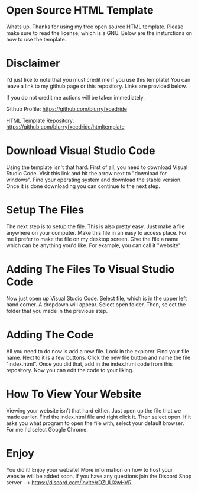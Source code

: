 # Open Source HTML Template
Whats up. Thanks for using my free open source HTML template. Please make sure to read the license, which is a GNU. Below are the insturctions on how to use the template.

# Disclaimer
I'd just like to note that you must credit me if you use this template! You can leave a link to my github page or this repository. Links are provided below.

If you do not credit me actions will be taken immediately.

Github Profile: https://github.com/blurryfxcedride

HTML Template Repository: https://github.com/blurryfxcedride/htmltemplate

# Download Visual Studio Code
Using the template isn't that hard. First of all, you need to download Visual Studio Code. Visit this link and hit the arrow next to "download for windows". Find your operating system and download the stable version. Once it is done downloading you can continue to the next step.

# Setup The Files
The next step is to setup the file. This is also pretty easy. Just make a file anywhere on your computer. Make this file in an easy to access place. For me I prefer to make the file on my desktop screen. Give the file a name which can be anything you'd like. For example, you can call it "website".

# Adding The Files To Visual Studio Code
Now just open up Visual Studio Code. Select file, which is in the upper left hand corner. A dropdown will appear. Select open folder. Then, select the folder that you made in the previous step.

# Adding The Code
All you need to do now is add a new file. Look in the explorer. Find your file name. Next to it is a few buttons. Click the new file button and name the file "index.html". Once you did that, add in the index.html code from this repository. Now you can edit the code to your liking.

# How To View Your Website
Viewing your website isn't that hard either. Just open up the file that we made earlier. Find the index.html file and right click it. Then select open. If it asks you what program to open the file with, select your default browser. For me I'd select Google Chrome.

# Enjoy
You did it! Enjoy your website! More information on how to host your website will be added soon. If you have any questions join the Discord Shop server --> https://discord.com/invite/rDZUUXwHVR
